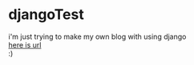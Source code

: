 # djangoTest
i'm just trying to make my own blog with using django  
[here is url](https://tmzkflsk118.pythonanywhere.com)  
:)
